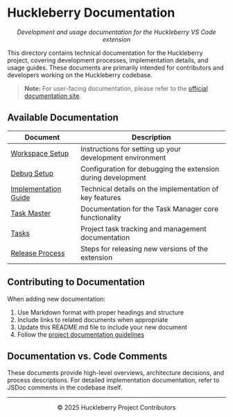 # Huckleberry Documentation

<div align="center">
  <p><em>Development and usage documentation for the Huckleberry VS Code extension</em></p>
</div>

This directory contains technical documentation for the Huckleberry project, covering development processes, implementation details, and usage guides. These documents are primarily intended for contributors and developers working on the Huckleberry codebase.

> **Note:** For user-facing documentation, please refer to the [official documentation site](../apps/huckleberry-docs).

## Available Documentation

| Document | Description |
|----------|-------------|
| [Workspace Setup](./workspace-setup.md) | Instructions for setting up your development environment |
| [Debug Setup](./debug-setup.md) | Configuration for debugging the extension during development |
| [Implementation Guide](./implementation-guide.md) | Technical details on the implementation of key features |
| [Task Master](./task-master.md) | Documentation for the Task Manager core functionality |
| [Tasks](./tasks.md) | Project task tracking and management documentation |
| [Release Process](./release-process.md) | Steps for releasing new versions of the extension |

## Contributing to Documentation

When adding new documentation:

1. Use Markdown format with proper headings and structure
2. Include links to related documents when appropriate
3. Update this README.md file to include your new document
4. Follow the [project documentation guidelines](../CONTRIBUTING.md)

## Documentation vs. Code Comments

These documents provide high-level overviews, architecture decisions, and process descriptions. For detailed implementation documentation, refer to JSDoc comments in the codebase itself.

---

<div align="center">
  <p>© 2025 Huckleberry Project Contributors</p>
</div>
